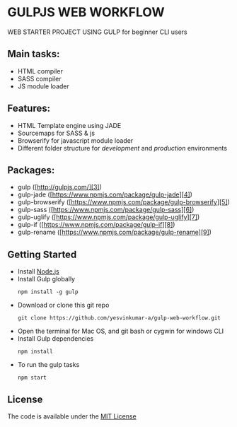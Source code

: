 # GULPJS WEB WORKFLOW

WEB STARTER PROJECT USING GULP for beginner CLI users

## Main tasks:

* HTML compiler
* SASS compiler
* JS module loader

## Features:

* HTML Template engine using JADE
* Sourcemaps for SASS & js
* Browserify for javascript module loader
* Different folder structure for *development* and *production* environments

## Packages:

* gulp  ([http://gulpjs.com/][3])
* gulp-jade ([https://www.npmjs.com/package/gulp-jade][4])
* gulp-browserify ([https://www.npmjs.com/package/gulp-browserify][5])
* gulp-sass ([https://www.npmjs.com/package/gulp-sass][6])
* gulp-uglify ([https://www.npmjs.com/package/gulp-uglify][7])
* gulp-if ([https://www.npmjs.com/package/gulp-if][8])
* gulp-rename ([https://www.npmjs.com/package/gulp-rename][9])

## Getting Started

* Install [Node.js][1]
* Install Gulp globally
   ```
   npm install -g gulp

   ```
* Download or clone this git repo
   ```
   git clone https://github.com/yesvinkumar-a/gulp-web-workflow.git

   ```
* Open the terminal for Mac OS, and git bash or cygwin for windows CLI
* Install Gulp dependencies
   ```
   npm install

   ```
* To run the gulp tasks
   ```
   npm start

   ```

## License

The code is available under the [MIT License][2]

[1]: https://nodejs.org/en/ "Nodejs"
[2]: https://github.com/yesvinkumar-a/gulp-web-workflow/blob/master/LICENSE
[3]: http://gulpjs.com/ "Gulpjs"
[4]: https://www.npmjs.com/package/gulp-jade
[5]: https://www.npmjs.com/package/gulp-browserify
[6]: https://www.npmjs.com/package/gulp-sass
[7]: https://www.npmjs.com/package/gulp-uglify
[8]: https://www.npmjs.com/package/gulp-if
[9]: https://www.npmjs.com/package/gulp-rename
